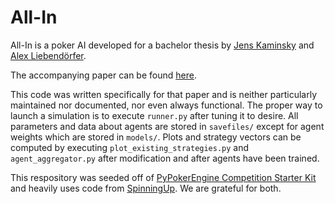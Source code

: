 # All-In #

All-In is a poker AI developed for a bachelor thesis by
[Jens Kaminsky](https://github.com/BBBot2015) and
[Alex Liebendörfer](https://github.com/Orpheon).

The accompanying paper can be found
[here](https://github.com/Orpheon/Pokerbot-Thesis/blob/master/Pokerbot_Thesis.pdf).

This code was written specifically for that paper and is neither particularly maintained
nor documented, nor even always functional. The proper way to launch a simulation is
to execute `runner.py` after tuning it to desire. All parameters and data about agents
are stored in `savefiles/` except for agent weights which are stored in `models/`. Plots and strategy
vectors can be computed by executing `plot_existing_strategies.py` and `agent_aggregator.py`
after modification and after agents have been trained.

This respository was seeded off of
[PyPokerEngine Competition Starter Kit](https://github.com/YanickSchraner/pokerchallenge)
and heavily uses code from [SpinningUp](https://github.com/openai/spinningup).
We are grateful for both.
